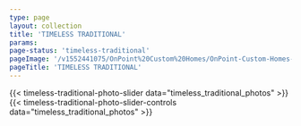 ```yaml
---
type: page
layout: collection
title: 'TIMELESS TRADITIONAL'
params:
page-status: 'timeless-traditional'
pageImage: '/v1552441075/OnPoint%20Custom%20Homes/OnPoint-Custom-Homes-00065-1400x1080.jpg'
pageTitle: 'TIMELESS TRADITIONAL'
---
```


<div class='slider bg-grey-lighter w-full py-5 mb-5 h-auto'>
{{< timeless-traditional-photo-slider data="timeless_traditional_photos" >}}
</div>

<div class='flex flex-wrap slider-nav'>
{{< timeless-traditional-photo-slider-controls data="timeless_traditional_photos" >}}
</div>